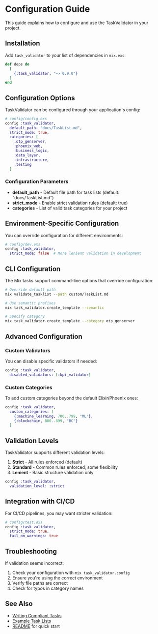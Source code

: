 # Configuration Guide

This guide explains how to configure and use the TaskValidator in your project.

## Installation

Add `task_validator` to your list of dependencies in `mix.exs`:

```elixir
def deps do
  [
    {:task_validator, "~> 0.9.0"}
  ]
end
```

## Configuration Options

TaskValidator can be configured through your application's config:

```elixir
# config/config.exs
config :task_validator,
  default_path: "docs/TaskList.md",
  strict_mode: true,
  categories: [
    :otp_genserver,
    :phoenix_web,
    :business_logic,
    :data_layer,
    :infrastructure,
    :testing
  ]
```

### Configuration Parameters

- **default_path** - Default file path for task lists (default: "docs/TaskList.md")
- **strict_mode** - Enable strict validation rules (default: true)
- **categories** - List of valid task categories for your project

## Environment-Specific Configuration

You can override configuration for different environments:

```elixir
# config/dev.exs
config :task_validator,
  strict_mode: false  # More lenient validation in development
```

## CLI Configuration

The Mix tasks support command-line options that override configuration:

```bash
# Override default path
mix validate_tasklist --path custom/TaskList.md

# Use semantic prefixes
mix task_validator.create_template --semantic

# Specify category
mix task_validator.create_template --category otp_genserver
```

## Advanced Configuration

### Custom Validators

You can disable specific validators if needed:

```elixir
config :task_validator,
  disabled_validators: [:kpi_validator]
```

### Custom Categories

To add custom categories beyond the default Elixir/Phoenix ones:

```elixir
config :task_validator,
  custom_categories: [
    {:machine_learning, 700..799, "ML"},
    {:blockchain, 800..899, "BC"}
  ]
```

## Validation Levels

TaskValidator supports different validation levels:

1. **Strict** - All rules enforced (default)
2. **Standard** - Common rules enforced, some flexibility
3. **Lenient** - Basic structure validation only

```elixir
config :task_validator,
  validation_level: :strict
```

## Integration with CI/CD

For CI/CD pipelines, you may want stricter validation:

```elixir
# config/test.exs
config :task_validator,
  strict_mode: true,
  fail_on_warnings: true
```

## Troubleshooting

If validation seems incorrect:

1. Check your configuration with `mix task_validator.config`
2. Ensure you're using the correct environment
3. Verify file paths are correct
4. Check for typos in category names

## See Also

- [Writing Compliant Tasks](writing_compliant_tasks.md)
- [Example Task Lists](sample_tasklist.md)
- [README](../README.md) for quick start